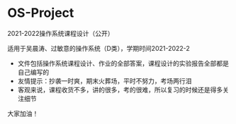 # OS-Project
2021-2022操作系统课程设计（公开）

适用于吴晨涛、过敏意的操作系统（D类），学期时间2021-2022-2

- 文件包括操作系统课程设计、作业的全部答案，课程设计的实验报告全部都是自己编写的
- 友情提示：抄袭一时爽，期末火葬场，平时不努力，考场两行泪
- 客观来说，课程收货不多，讲的很多，考的很难，所以复习的时候还是得多关注细节

大家加油！
